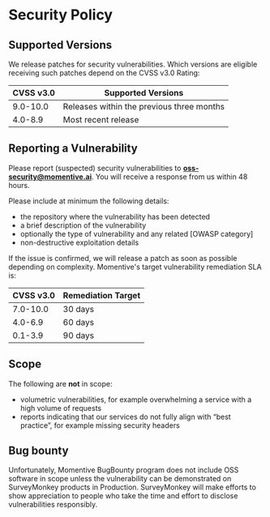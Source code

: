 
# Security Policy

## Supported Versions

We release patches for security vulnerabilities. Which versions are eligible
receiving such patches depend on the CVSS v3.0 Rating:

| CVSS v3.0 | Supported Versions                        |
| --------- | ----------------------------------------- |
| 9.0-10.0  | Releases within the previous three months |
| 4.0-8.9   | Most recent release                       |

## Reporting a Vulnerability

Please report (suspected) security vulnerabilities to
**[oss-security@momentive.ai](mailto:oss-security@momentive.ai)**. You will receive a response from us within 48 hours.

Please include at minimum the following details:
- the repository where the vulnerability has been detected
- a brief description of the vulnerability
- optionally the type of vulnerability and any related [OWASP category]
- non-destructive exploitation details

If the issue is confirmed, we will release a patch as soon
as possible depending on complexity. Momentive's target vulnerability remediation SLA is:

| CVSS v3.0 | Remediation Target |
| --------- | ------------------ |
| 7.0-10.0  | 30 days  			 |
| 4.0-6.9   | 60 days		     |
| 0.1-3.9   | 90 days		     |

## Scope
The following are **not** in scope:
- volumetric vulnerabilities, for example overwhelming a service with a high volume of requests
- reports indicating that our services do not fully align with “best practice”, for example missing security headers

## Bug bounty
Unfortunately, Momentive BugBounty program does not include OSS software in scope unless the vulnerability can be demonstrated on SurveyMonkey products in Production. SurveyMonkey will make efforts to show appreciation to people who take the time and effort to disclose vulnerabilities responsibly.


